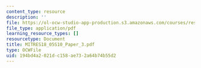 ```yaml
---
content_type: resource
description: ''
file: https://ol-ocw-studio-app-production.s3.amazonaws.com/courses/res-18-005-highlights-of-calculus-spring-2010/194bd4a2021dc158ae732a64b74b55d2_MITRES18_05S10_Paper_3.pdf
file_type: application/pdf
learning_resource_types: []
resourcetype: Document
title: MITRES18_05S10_Paper_3.pdf
type: OCWFile
uid: 194bd4a2-021d-c158-ae73-2a64b74b55d2
---
```

